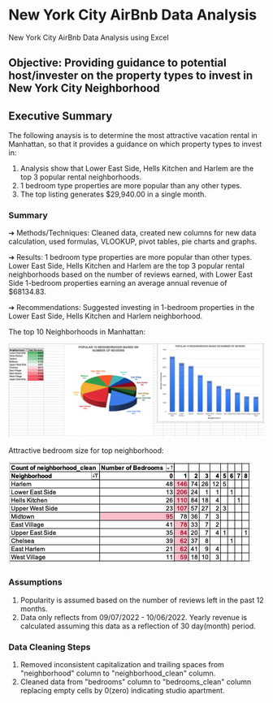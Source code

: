 # New York City AirBnb Data Analysis

New York City AirBnb Data Analysis using Excel

## Objective: Providing guidance to potential host/invester on the property types to invest in New York City Neighborhood

## Executive Summary
The following anaysis is to determine the most attractive vacation rental in Manhattan, so that it provides a guidance on which property types to invest in:
1. Analysis show that Lower East Side, Hells Kitchen and Harlem are the top 3 popular rental neighborhoods.
2. 1 bedroom type properties are more popular than any other types.
3. The top listing generates  $29,940.00 in a single month.

### Summary
  ➔	Methods/Techniques: Cleaned data, created new columns for new data calculation, used formulas, VLOOKUP, pivot tables, pie charts and graphs.

  ➔	Results: 1 bedroom type properties are more popular than other types. Lower East Side, Hells Kitchen and Harlem are the top 3 popular rental neighborhoods based on the number of reviews earned, with Lower East Side 1-bedroom properties earning an average annual revenue of $68134.83.

  ➔	Recommendations: Suggested investing in 1-bedroom properties in the Lower East Side, Hells Kitchen and Harlem neighborhood.

The top 10 Neighborhoods in Manhattan: 

<img src="https://github.com/vandanadhakal/New-York-City-AirBnb-Data-Analysis/blob/main/Top%2010%20Neighborhood.png">

Attractive bedroom size for top neighborhood:

<img src="https://github.com/vandanadhakal/New-York-City-AirBnb-Data-Analysis/blob/main/Top%20Neighborhood-%20Attractive%20Bedroom%20Type.png">

### Assumptions
1. Popularity is assumed based on the number of reviews left in the past 12 months.
2. Data only reflects from 09/07/2022 - 10/06/2022. Yearly revenue is calculated assuming this data as a reflection of 30 day(month) period.

### Data Cleaning Steps
1. Removed inconsistent capitalization and trailing spaces from "neighborhood" column to "neighborhood_clean" column.
2. Cleaned data from "bedrooms" column to "bedrooms_clean" column replacing empty cells by 0(zero) indicating studio apartment.








